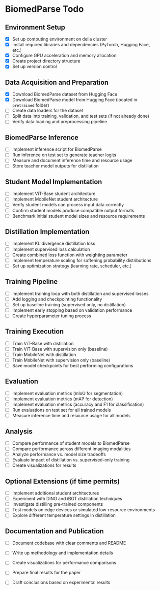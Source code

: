 # BiomedParse Todo

## Environment Setup
- [x] Set up computing environment on della cluster
- [x] Install required libraries and dependencies (PyTorch, Hugging Face, etc.)
- [x] Configure GPU acceleration and memory allocation
- [x] Create project directory structure
- [x] Set up version control

## Data Acquisition and Preparation
- [x] Download BiomedParse dataset from Hugging Face
- [x] Download BiomedParse model from Hugging Face (located in `pretrained` folder)
- [ ] Create data loaders for the dataset
- [ ] Split data into training, validation, and test sets (if not already done)
- [ ] Verify data loading and preprocessing pipeline

## BiomedParse Inference
- [ ] Implement inference script for BiomedParse
- [ ] Run inference on test set to generate teacher logits
- [ ] Measure and document inference time and resource usage
- [ ] Store teacher model outputs for distillation

## Student Model Implementation
- [ ] Implement ViT-Base student architecture
- [ ] Implement MobileNet student architecture
- [ ] Verify student models can process input data correctly
- [ ] Confirm student models produce compatible output formats
- [ ] Benchmark initial student model sizes and resource requirements

## Distillation Implementation
- [ ] Implement KL divergence distillation loss
- [ ] Implement supervised loss calculation
- [ ] Create combined loss function with weighting parameter
- [ ] Implement temperature scaling for softening probability distributions
- [ ] Set up optimization strategy (learning rate, scheduler, etc.)

## Training Pipeline
- [ ] Implement training loop with both distillation and supervised losses
- [ ] Add logging and checkpointing functionality
- [ ] Set up baseline training (supervised only, no distillation)
- [ ] Implement early stopping based on validation performance
- [ ] Create hyperparameter tuning process

## Training Execution
- [ ] Train ViT-Base with distillation
- [ ] Train ViT-Base with supervision only (baseline)
- [ ] Train MobileNet with distillation
- [ ] Train MobileNet with supervision only (baseline)
- [ ] Save model checkpoints for best performing configurations

## Evaluation
- [ ] Implement evaluation metrics (mIoU for segmentation)
- [ ] Implement evaluation metrics (mAP for detection)
- [ ] Implement evaluation metrics (accuracy and F1 for classification)
- [ ] Run evaluations on test set for all trained models
- [ ] Measure inference time and resource usage for all models

## Analysis
- [ ] Compare performance of student models to BiomedParse
- [ ] Compare performance across different imaging modalities
- [ ] Analyze performance vs. model size tradeoffs
- [ ] Evaluate impact of distillation vs. supervised-only training
- [ ] Create visualizations for results

## Optional Extensions (if time permits)
- [ ] Implement additional student architectures
- [ ] Experiment with DINO and iBOT distillation techniques
- [ ] Investigate distilling pre-trained components
- [ ] Test models on edge devices or simulated low-resource environments
- [ ] Explore different temperature settings in distillation

## Documentation and Publication
- [ ] Document codebase with clear comments and README
- [ ] Write up methodology and implementation details
- [ ] Create visualizations for performance comparisons
- [ ] Prepare final results for the paper
- [ ] Draft conclusions based on experimental results

